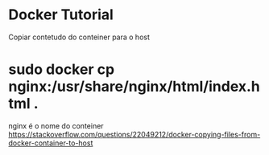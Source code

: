 # Docker Tutorial
Copiar contetudo do conteiner para o host
# sudo docker cp nginx:/usr/share/nginx/html/index.html .
nginx é o nome do conteiner
https://stackoverflow.com/questions/22049212/docker-copying-files-from-docker-container-to-host
